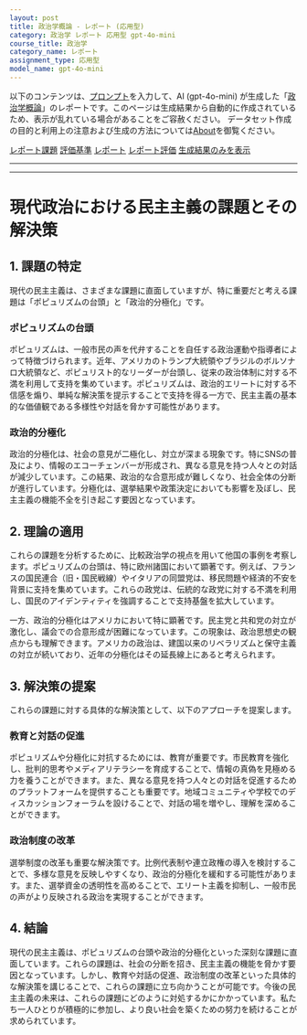 ```yaml
---
layout: post
title: 政治学概論 - レポート (応用型)
category: 政治学 レポート 応用型 gpt-4o-mini
course_title: 政治学
category_name: レポート
assignment_type: 応用型
model_name: gpt-4o-mini
---
```


以下のコンテンツは、[プロンプト](https://github.com/takedatoshiyuki/synthetic_assignments/tree/main/generated/政治学/gpt-4o-mini/prompt_レポート-応用型.md)を入力して、AI (gpt-4o-mini) が生成した「[政治学概論](/contents/政治学/)」のレポートです。このページは生成結果から自動的に作成されているため、表示が乱れている場合があることをご容赦ください。
データセット作成の目的と利用上の注意および生成の方法については[About](/About)を御覧ください。

[レポート課題](../レポート課題-応用型)
[評価基準](../評価基準-応用型)
[レポート](../レポート-応用型)
[レポート評価](../レポート評価-応用型)
[生成結果のみを表示](https://github.com/takedatoshiyuki/synthetic_assignments/tree/main/generated/政治学/gpt-4o-mini/レポート-応用型.md)
  

***
***
  
# 現代政治における民主主義の課題とその解決策

## 1. 課題の特定

現代の民主主義は、さまざまな課題に直面していますが、特に重要だと考える課題は「ポピュリズムの台頭」と「政治的分極化」です。

### ポピュリズムの台頭

ポピュリズムは、一般市民の声を代弁することを自任する政治運動や指導者によって特徴づけられます。近年、アメリカのトランプ大統領やブラジルのボルソナロ大統領など、ポピュリスト的なリーダーが台頭し、従来の政治体制に対する不満を利用して支持を集めています。ポピュリズムは、政治的エリートに対する不信感を煽り、単純な解決策を提示することで支持を得る一方で、民主主義の基本的な価値観である多様性や対話を脅かす可能性があります。

### 政治的分極化

政治的分極化は、社会の意見が二極化し、対立が深まる現象です。特にSNSの普及により、情報のエコーチェンバーが形成され、異なる意見を持つ人々との対話が減少しています。この結果、政治的な合意形成が難しくなり、社会全体の分断が進行しています。分極化は、選挙結果や政策決定においても影響を及ぼし、民主主義の機能不全を引き起こす要因となっています。

## 2. 理論の適用

これらの課題を分析するために、比較政治学の視点を用いて他国の事例を考察します。ポピュリズムの台頭は、特に欧州諸国において顕著です。例えば、フランスの国民連合（旧・国民戦線）やイタリアの同盟党は、移民問題や経済的不安を背景に支持を集めています。これらの政党は、伝統的な政党に対する不満を利用し、国民のアイデンティティを強調することで支持基盤を拡大しています。

一方、政治的分極化はアメリカにおいて特に顕著です。民主党と共和党の対立が激化し、議会での合意形成が困難になっています。この現象は、政治思想史の観点からも理解できます。アメリカの政治は、建国以来のリベラリズムと保守主義の対立が続いており、近年の分極化はその延長線上にあると考えられます。

## 3. 解決策の提案

これらの課題に対する具体的な解決策として、以下のアプローチを提案します。

### 教育と対話の促進

ポピュリズムや分極化に対抗するためには、教育が重要です。市民教育を強化し、批判的思考やメディアリテラシーを育成することで、情報の真偽を見極める力を養うことができます。また、異なる意見を持つ人々との対話を促進するためのプラットフォームを提供することも重要です。地域コミュニティや学校でのディスカッションフォーラムを設けることで、対話の場を増やし、理解を深めることができます。

### 政治制度の改革

選挙制度の改革も重要な解決策です。比例代表制や連立政権の導入を検討することで、多様な意見を反映しやすくなり、政治的分極化を緩和する可能性があります。また、選挙資金の透明性を高めることで、エリート主義を抑制し、一般市民の声がより反映される政治を実現することができます。

## 4. 結論

現代の民主主義は、ポピュリズムの台頭や政治的分極化といった深刻な課題に直面しています。これらの課題は、社会の分断を招き、民主主義の機能を脅かす要因となっています。しかし、教育や対話の促進、政治制度の改革といった具体的な解決策を講じることで、これらの課題に立ち向かうことが可能です。今後の民主主義の未来は、これらの課題にどのように対処するかにかかっています。私たち一人ひとりが積極的に参加し、より良い社会を築くための努力を続けることが求められています。
